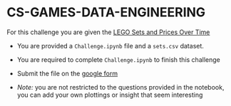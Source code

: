 # CS-GAMES-DATA-ENGINEERING
For this challenge you are given the [LEGO Sets and Prices Over Time](https://www.kaggle.com/datasets/alexracape/lego-sets-and-prices-over-time)

* You are provided a `Challenge.ipynb` file and a `sets.csv` dataset.
* You are required to complete `Challenge.ipynb` to finish this challenge
* Submit the file on the [google form ](https://docs.google.com/forms/d/1HMFjLo0d5hZV-kqmBr-3ERJB3Rseoiuid23kl_djDQw/edit)

* *Note:* you are not restricted to the questions provided in the notebook, you can add your own plottings or insight that seem interesting
